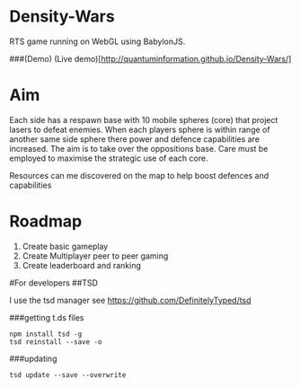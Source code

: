 Density-Wars
============

RTS game running on WebGL using BabylonJS.

###(Demo)
(Live demo)[http://quantuminformation.github.io/Density-Wars/]

Aim
===

Each side has a respawn base with 10 mobile spheres (core) that project lasers to defeat enemies. When each players 
sphere is within range of another same side sphere there power and defence capabilities are increased. 
The aim is to take over the oppositions base. Care must be employed to maximise the strategic use of each core.

Resources can me discovered on the map to help boost defences and capabilities

Roadmap
=======
1) Create basic gameplay
2) Create Multiplayer peer to peer gaming
3) Create leaderboard and ranking


#For developers
##TSD

I use the tsd manager
see https://github.com/DefinitelyTyped/tsd

###getting t.ds files

```
npm install tsd -g
tsd reinstall --save -o
```

###updating

 `tsd update --save --overwrite`
